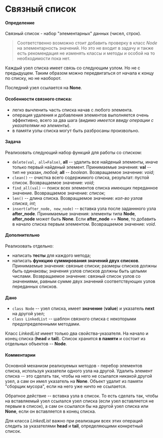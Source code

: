 # Связный список
#### Определение
Связный список - набор "элементарных" данных (чисел, строк).

> Соответственно возможно стоит добавить проверку в класс _Node_ на элементарность значений.
> Но это не входит в задачу и также есть рекомендация не изменять классы и методы и особой на то необходимости пока нет.

Каждый узел списка имеет связь со следующим узлом. Но не с предыдущем. Таким образом можно передвигаться от начала к концу по списку, но не наоборот. 

Последний узел ссылается на __None__.

#### Особенности связного списка:
- легко вычленить часть списка начав с любого элемента.
- операция удаления и добавления элементов выполняется очень эффективно, всего за два шага (_видимо имеется ввиду операции с указателями на элементы_).
- в памяти узлы списка могут быть разбросаны произвольно.

#### Задача 
Реализовать следующий набор функций для работы со списком:
- `delete(val, all=False)`, __all__ -- удалить все найденый элементы, иначе только первый найденый элемент. Принимаемые значения: __val__ -- тип не указан, _любой_; __all__ -- _boolean_. Возвращаемое значение: _void_;
- `clean()` -- очистка всего содержимого списка, результат: пустой список. Возвращаемое значение: _void_;
- `find_all(val)` -- поиск всех элементов списка имеющих переданное значение. Возвращаемое значение: _список_;
- `len()` -- длина списка. Возвращаемое значение: _кол-во узлов списка_, _int_;
- `insert(after_node, new_node)` -- вставка узла после заданнного узла __after_node__. Принимаемые значения: элементы типа __Node__, __after_node__ может быть __None__. Если __after_node__ == __None__, то добавить в начало списка первым элементом. Возвращаемое значение: _void_.

#### Дополнительно
Реализовать отдельно:
- написать __тесты__ для каждого метода;
- написать __функцию суммирования значений двух списков__. Принимаемые значения: связные списки; размеры списков должны быть одинаковы; значения узлов списков должны быть целыми числами. Возвращаемое значение: связный список узлов со значениями, равным сумме двух значений соответствующих узлов переданных списков.

#### Дано
- `class Node` -- узел списка, имеет __значение__ (__value__) и указатель __next__ на другой узел;
- `class LinkedList` -- шаблон связного списка с некоторыми предопределенными методами.

Класс _LinkedList_ имеет только два свойства-указателя. На начало и конец списка (__head__ и __tail__). Список хранится __в памяти__ и состоит из отдельных объектов -- __Node__.

#### Комментарии
Основной механизм реализуемых методов - перебор элементов списка, используя указатели одного узла на другой.
Удалить элемент списка -- это сделать так, чтобы на него не ссылался никакой другой узел, а сам он имел указатель на __None__.
Объект удалит из памяти "сборщик мусора", если на него уже ничто не ссылается.

Обратное действие -- вставка узла в список. То есть сделать так, чтобы на вставляемый узел ссылался узел списка (если узел вставляется не первым в список), а сам он ссылался бы на другой узел списка или __None__, если он вставляется в конец списка.

Для класса _LinkedList_ важно при реализации всех этих операций следить за указателями __head__ и __tail__, определяющими конкретный список.
